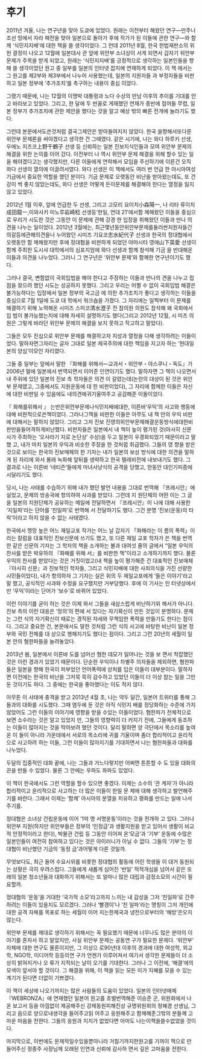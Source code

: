 # 후기

2011년 겨울, 나는 연구년을 맞아 도쿄에 있었다. 원래는 이전부터 해왔던 연구—만주나 조선 땅에서 자라 패전을 맞아 일본으로 돌아가 후에 작가가 된 이들에 관한 연구—와 함께 ‘식민지지배’에 대한 책을 쓸 생각이었다. 그 런데 2011년 8월, 한국 헌법재판소의 위헌 결정이 나오고 12월에 일본대사 관 앞에 위안부 소녀상이 서게 되면서 갑자기 위안부 문제가 주목을 받게 되었고, 원래는 ‘식민지지배’를 긍정적으로 생각하는 일본인들을 향해 쓸 생각이었던 원고 중 일부를 일본의 인터넷 잡지에 연재하게 되었다. 이 책 에서는 그 원고를 제2부와 제3부에서 나누어 사용했는데, 일본의 지원자들 과 부정자들을 비판하고 일본 정부에 ‘추가조치’를 촉구하는 내용이 중심 이었다.

그랬기 때문에, 나는 12월의 이명박 대통령과 노다 수상의 만남 이후의 추이를 기대를 안고 바라보고 있었다. 그리고, 한 달에 두 번꼴로 게재했던 연재가 종반에 접어들 무렵, 일본 정부가 추가조치에 관한 제안을 했다는 것을 알고 예상 밖의 빠른 전개에 놀라기도 했다.

그런데 본문에서도쓴것처럼 결국그제안은 받아들여지지 않았다. 한국 을향해서또다른 위안부 문제론을 써야겠다고 생각한 건 그때였다. 같은 시기에, 나는 와다 하루키 선생, 우에노 지즈코上野千鶴子 선생 등 신뢰하는 일본 진보지식인들과 모여 위안부 문제의 해결을 위한 논의를 이어 갔다. 이전부터 나 역시 위안부 문제 해결을 위해 할수 있는 일을 해야겠다고는 생각했지만, 다른 이들에게 연락해서 모임을 주선하기에 이른건 오직 와다 선생의 열의에 이끌려서였다. 와다 선생은 이 책에서도 여러 번 언급 한 아시아여성기금에서 중요한 역할을 했던 분이다. 기금 문제로 오랫동안 비난을 받아왔는데도, 또 건강이 썩 좋지 않았는데도, 와다 선생은 어떻게 든이문제를 해결해야 한다는 열정을 잃지 않고 있었다.

2012년 1월 이후, 앞에 언급한 두 선생, 그리고 고모리 요이치小森陽一, 나 리타 류이치成田龍一,이와사키 미노루岩崎稔 선생등‘한일, 연대 21’에서함 께해왔던 이들을 중심으로 우리가 시도한 것은 그동안 이 문제에 관해 강경 한 입장을 취해왔던 이들과 만나 의견을 나누는 일이었다. 2012년 3월에는, 최근몇년동안위안부문제를둘러싼지원자들간의갈등에관해의견을나 누어왔던 시미즈 기요코志水紀代子 선생과 한국의 정대협에서 오랫동안 함 께해왔지만 후에 정대협을 비판하게 되었던 야마시타 영애山下英愛 선생이 함께 주최한 도시샤 대학에서의 심포지엄에 와다 선생과 함께 참석해 기금 을 반대해온 이들과 의견을 나누었다. 그러니 그 연구년은 ‘위안부 문제’와 함께한 연구년이기도 했다.

그러나 결국, 변함없이 국회입법을 해야 한다고 주장하는 이들과 만나의 견을 나누고 접점을 찾으려 했던 시도는 성공하지 못했다. 그리고 우리는 어쩔 수 없이 국회입법 해결은 불가능하다는 입장에서 일본 정부의 국고금 에 의한 추가조치가 좋다고 생각하는 이들을 중심으로 7월 1일에 도쿄 대 학에서 워크숍을 가졌다. 그 자리에는 일찍부터 이 문제를 해결하기 위해 노력해온 시미즈 스미코清水澄子 전 참의원 의원도 참석해 왜 국회에서 입 법이 불가능했는지에 대해 자세히 설명하기도 했다(그리고 2012년 12월, 시 미즈 의원은 그렇게 바라던 위안부 문제의 해결을 보지 못하고 작고하고 말았다).

그들은 모두 진심으로 위안부 문제를 해결하고자 지성과 열정을 다해 생각하려는 이들이었다. 말하자면그자리는 글자 그대로 일본 제국주의에 대한 책임을 지고자 하는 ‘현대일본의 양심’이모인 자리였다.

그들 중 일부는 앞에서 말한 『화해를 위해서—교과서・위안부・야스쿠니・독도』가 2006년 말에 일본에서 번역되면서 이어준 인연이기도 했다. 말하자면 그 책이 나오면서 내 주위에 있던 일본의 진보 측 학자들은 의견 이 갈렸는데(논란의 대상이 된 것은 위안부 문제였고, 그중에서도 지원운동에 대 한 비판이었다), 그 자리에 함께한 이들은 자신에 대한 비판일 수 있음에도 내의견에귀기울여주고 공감해준 이들이었다.

『 화해를위해서 』 는반은위안부문제나식민지배에대한, 이른바‘우익’의 사고와 행동에 대해 비판적으로쓴책이었다. 그러나그책을 비판한 이들은 아무도 내 책 안의 우익 비판에 대해서는 말하지 않았다. 그리고 그저 진보 진영의위안부문제해결운동방식에대한비판만을들어격하게비난했다. 비판자들은 일본에서 내 책이 높이 평가된 것(아사히 신문사가 주최하는 ‘오사라기 지로 논단상’ 수상)을 두고 일본이 우경화되었기 때문이라고 말했 고, 내가 마치 일본의 우익과 비슷한 주장을 한 것처럼 취급했다. 그들의 영 향을 받은 것으로 보이는 한국의 진보매체의 한 기자는 내가 일본의 보상 방식에 대한 의견을 말하게 된 자리에 와서 몰래 녹화해 앞뒤를 생략하고 한국 텔레비전에 내보내기도 했다. 그 결과로 나는 이른바 ‘네티즌’들에게 마녀사냥식의 공격을 당했고, 한동안 대인기피증에 시달리기도 했다.

당시, 나는 사태를 수습하기 위해 내가 했던 발언 내용을 그대로 번역해 『프레시안』에 실었고, 문제의 방송국에 항의하여 사과를 받았다. 그런데 지 원단체의 어떤 이는 그 글을 일본의 지원단체가 공유하는 메일에 전달하면서 『프레시안』이 나에 대해 사용한 ‘지일파’라는 단어를 ‘친일파’로 번역해 서 전달하기도 했다. 그건 분명 ‘진보(운동)의 타락’이라고 하지 않을 수 없는 사태였다.

한국에서 명망 높은 어느 재일교포 작가는 어느 날 갑자기 「화해라는 이 름의 폭력」이라는 칼럼을 대표적인 진보신문에 쓰기도 했고, 또 다른 재일 교포 학자가 쓴 책을 번역한 같은 신문의 기자는 그 학자의 책을 소개하는 불과 대여섯 줄의 글에서 “일본 우익의 찬사를 받은 박유하의 『화해를 위해 서』를 비판한 책”이라고 소개하기까지 했다. 물론 우익의 찬사를 받았다는 것은 거짓이었고(내 책을 높이 평가해준 건 대표적인 진보매체 『아사히 신문』과 진보적인 학자들, 그리고 식민지배에 대한 사죄의식을 가진 선량한 시민들이었다), 내가 항의하자 그 기자는 실은 위의 두 재일교포에게 ‘들은 이야기’라고 말 했고, 공식적인 사과와 수정을 요구했지만 거부당했다. 후에 이 기사는 인 터넷상에서만 ‘우익’이라는 단어가 ‘보수’로 바뀌어 있었다.

이런 이야기를 굳이 하는 것은 이제 와서 그들을 새삼스럽게 비난하기위 해서가 아니다. 진보 측의 이런 대응은 ‘정의’의 편에 서 있다는 자기확신이 만든 것임이 분명하다. 문제는 그런 식의 자기확신이 때로는 경직된 자세와 무책임한 폭력을 만들기도 한다는 점이다. 그리고 중요한 건, 본문에서도 말한 것처럼 그런 식의 사고에 바탕한 비난이 일본 정부와 국민 전체를 대 상으로 행해지기도 했다는 점이다. 그리고 그런 20년의 세월이 일본 안의 혐한파들을 늘려놓았다.

2013년 봄, 일본에서 이른바 도를 넘어선 혐한 데모가 일어나는 것을 보 면서 착잡했던 것은 이런 경과가 있었기 때문이다. 단순한 우익이나 차별주 의자들을 제외하면, 혐한파들은 일본을 향해 한국이 퍼부었던 언어폭력에 상처를 입은 이들이 대부분이다. 말하자면 이전에는 한국의 비난을 그저묵 묵히 감수하고 있었던 이들이 더 이상 참는 일을 그만둔 것이기도 하다. 그 중에는 한국을 좋아했다는 이도 적지 않다.

아무튼 이 사태에 충격을 받고 2013년 4월 초, 나는 약두 달간, 일본어 트위터를 통해 그들과의 대화를 시도했다. 그때 염두에 둔 것은 아직 식민지 배를 정당화하는 수준에 가지 않았어도 그런 이들의 이야기에 영향을 받을 수있는 이들이었다. 혐한파가 전체적으로 보면 소수라는 것은 알고 있었지 만, 그들의 영향력이 더 커지기 전에, 그들에게 동조하는 이들이 많아지는 것을 막아보려 했던 것이다. 달리 말하면 양 극단에서 목소리를 높여온 이 들이 아니라 가운데에서 서로의 목소리에 귀를 기울이며 좀더 합리적이고 윤리적으로 사고하려 하는 이들, 그런 이들이 많아지기를 기대하면서 나는 혐한파들과 대화를 나누었다.

두달의 집중적인 대화 끝에, 나는 그들과 가느다랗지만 어쩌면 튼튼할 수 도 있을 대화의 끈을 만들 수 있었다. 물론 그 안에는 우파도 좌파도 있었다.

이 책이 한국에서도 그런 역할을 할수 있으면 좋겠다. 이제는 소수의 ‘관 계자’가 아니라 합리적이고 윤리적으로 사고하는 더 많은 이들이 한일 문 제에 대해 생각하고 발언해주기를 바란다. 그래서 이제는 ‘함께’ 아시아의 분열을 치유하고 평화를 만드는 일에 나서주기를.

정대협은 소녀상 건립운동에 이어 ‘1억 명 서명운동’이라는 것을 전개하 고 있다. 그러나 위안부 지원(하지만 위안부들은 정부의 ‘인정급’과 생활지원을 받고 있어서 생활이 비교적 안정적이라고 한다), 박물관 건립 등 그동안 이어져 온‘모금’과 ‘기부’ 운동에 수많은 일본인들이 여전히 참여하고 있다는 것은 아이러니가 아닐 수 없다. 그들의 ‘기부’는 정대협이 비난했던 기금의 ‘동정 금’과어떻게 다른 것일까.

무엇보다도, 최근 들어 수요시위를 비롯한 정대협의 활동에 어린 학생들 이 대거 동원되는 상황은 극히 우려스럽다. 그들에게 새롭게 심어진 ‘반일’ 적적개심을 넘어서 같은 또래의 일본 청소년들과 대화하기 위해서는 또 얼마나 많은 대립과 감정소모의 시간이 필요할까.

정대협의 ‘운동’을 거대한 ‘국가적 소모’라고까지 느끼는 내 감성을 그저 ‘친일파’로 간주하려는 이들이 있을지도 모르겠다. 그러나 ‘빨갱이’나 ‘친 일파’라는 명칭이 그저 개인에 대한 공격 자체를 목표로 하는 세월이 이어 지는한제국과 냉전으로부터의 ‘해방’은오지 않는다.

위안부 문제를 제대로 생각하기 위해서는 꼭 필요했기 때문에 너무나도 많은 분야의 이야기를 혼자서 하고 말았지만, 사실 위안부 문제는 공동연 구가 필요한 문제다. ‘위안부’ 자체에 대한 연구도 물론이지만, 그 이상으 로90년대 이후의 경과에 대한 여성학, 외교학, NGO학, 미디어학 등등의연 구가 언젠가 이루어져서 여기서 생각한 문제들이 더 소상히 밝혀지거나 오 류가 지적되는 날이 오기를 기대한다. 그러나 그 이전에, ‘해결’에의 모색이 앞서야 할 것이다. 그 해결을 위해, 이 책을 읽는 모든 이가 지혜를 모을 수 있는 계기가 된다면 더없이 기쁘겠다.

이 책이 세상에 나오기까지는 많은 사람들의 도움이 있었다. 일본의 인터넷매체 『WEBRONZA』에 연재했던 일본어 원고를 초벌번역해준 이승준 군, 위원회에서 나온 보고서 등을 아낌없이 제공해주신 강제동원피해진상 규명위원회의 정혜경 선생님, 그리고 음으로 양으로내생각을 들어주고읽 어주고 응원해주고 함께해준그밖의 분들께 고마운 마음을 전한다. 그들의 응원과 지지가 없었다면 아마도 나는이책을쓸수없었을 것이다.

마지막으로, 이번에도 문제적일수있을뿐아니라 거칠기까지한원고를 기꺼이 책으로 만들어주신 정종주 사장님께 오래된 인연과 신뢰에 감사하 면서 깊은 고마움을 전한다.